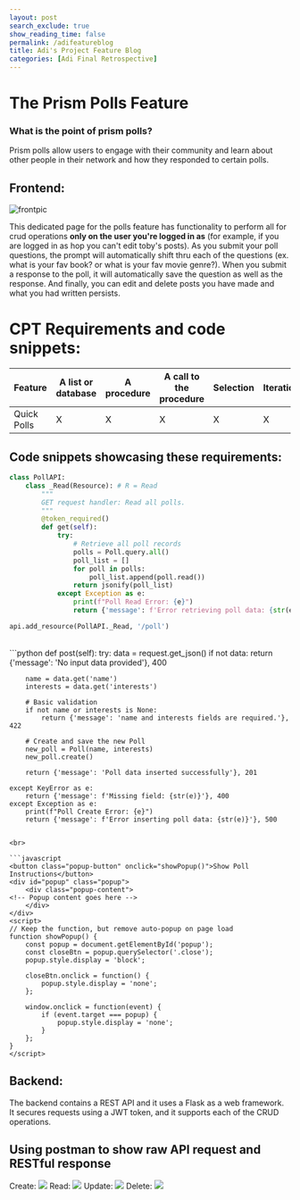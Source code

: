 ```yaml
---
layout: post 
search_exclude: true
show_reading_time: false
permalink: /adifeatureblog
title: Adi's Project Feature Blog
categories: [Adi Final Retrospective]
---
```


# The Prism Polls Feature

### What is the point of prism polls?
Prism polls allow users to engage with their community and learn about other people in their network and how they responded to certain polls.

## Frontend:
![frontpic](https://github.com/user-attachments/assets/76953752-57e7-4335-80fd-f40894848e3b)

This dedicated page for the polls feature has functionality to perform all for crud operations **only on the user you're logged in as** (for example, if you are logged in as hop you can't edit toby's posts). As you submit your poll questions, the prompt will automatically shift thru each of the questions (ex. what is your fav book? or what is your fav movie genre?). When you submit a response to the poll, it will automatically save the question as well as the response. And finally, you can edit and delete posts you have made and what you had written persists.
# CPT Requirements and code snippets:

| **Feature**         | A list or database | A procedure | A call to the procedure | Selection | Iteration |
|-------------------------|--------|-------------|-------------------------|-----------|-----------|
| Quick Polls             |   X     |  X           |                   X      | X          |    X       |

## Code snippets showcasing these requirements:

```python
class PollAPI:
    class _Read(Resource): # R = Read
        """
        GET request handler: Read all polls.
        """
        @token_required()
        def get(self):
            try:
                # Retrieve all poll records
                polls = Poll.query.all()
                poll_list = []
                for poll in polls:
                    poll_list.append(poll.read())
                return jsonify(poll_list)
            except Exception as e:
                print(f"Poll Read Error: {e}")
                return {'message': f'Error retrieving poll data: {str(e)}'}, 500

api.add_resource(PollAPI._Read, '/poll')
```
<br>
```python
def post(self):
    try:
        data = request.get_json()
        if not data:
            return {'message': 'No input data provided'}, 400

        name = data.get('name')
        interests = data.get('interests')

        # Basic validation
        if not name or interests is None:
            return {'message': 'name and interests fields are required.'}, 422

        # Create and save the new Poll
        new_poll = Poll(name, interests)
        new_poll.create()

        return {'message': 'Poll data inserted successfully'}, 201

    except KeyError as e:
        return {'message': f'Missing field: {str(e)}'}, 400
    except Exception as e:
        print(f"Poll Create Error: {e}")
        return {'message': f'Error inserting poll data: {str(e)}'}, 500
```

<br>

```javascript
<button class="popup-button" onclick="showPopup()">Show Poll Instructions</button>
<div id="popup" class="popup">
    <div class="popup-content">
<!-- Popup content goes here -->
    </div>
</div>
<script>
// Keep the function, but remove auto-popup on page load
function showPopup() {
    const popup = document.getElementById('popup');
    const closeBtn = popup.querySelector('.close');
    popup.style.display = 'block';

    closeBtn.onclick = function() {
        popup.style.display = 'none';
    };

    window.onclick = function(event) {
        if (event.target === popup) {
            popup.style.display = 'none';
        }
    };
}
</script>
```

## Backend:

The backend contains a REST API and it uses a Flask as a web framework. It secures requests using a JWT token, and it supports each of the CRUD operations.

## Using postman to show raw API request and RESTful response

Create:
<img src="https://adik1025.github.io/adi_student/images/add.png">
Read:
<img src="https://adik1025.github.io/adi_student/images/read.png">
Update:
<img src="https://adik1025.github.io/adi_student/images/update.png">
Delete:
<img src="https://adik1025.github.io/adi_student/images/delete.png">